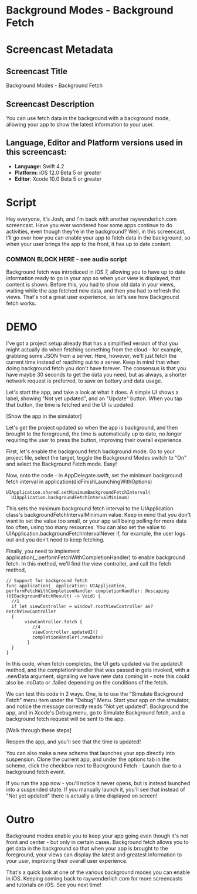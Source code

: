 # Background Modes - Background Fetch


# Screencast Metadata

## Screencast Title

Background Modes - Background Fetch

## Screencast Description

You can use fetch data in the background with a background mode, allowing your app to show the latest information to your user.  

## Language, Editor and Platform versions used in this screencast:

* **Language:** Swift 4.2
* **Platform:** iOS 12.0 Beta 5 or greater
* **Editor**: Xcode 10.0 Beta 5 or greater


# Script

Hey everyone, it's Josh, and I'm back with another raywenderlich.com screencast.  Have you ever wondered how some apps continue to do activities, even though they're in the background?  Well, in this screencast, I'll go over how you can enable your app to fetch data in the background, so when your user brings the app to the front, it has up to date content.  

### COMMON BLOCK HERE - see audio script


Background fetch was introduced in iOS 7, allowing you to have up to date information ready to go in your app so when your view is displayed, that content is shown.  Before this, you had to show old data in your views, waiting while the app fetched new data, and then you had to refresh the views.  That's not a great user experience, so let's see how Background fetch works.   


# DEMO

I've got a project setup already that has a simplified version of that you might actually do when fetching something from the cloud - for example, grabbing some JSON from a server.  Here, however, we'll just fetch the current time instead of reaching out to a server.  Keep in mind that when doing background fetch you don't have forever.  The consensus is that you have maybe 30 seconds to get the data you need, but as always, a shorter network request is preferred, to save on battery and data usage.  

Let's start the app, and take a look at what it does.  A simple UI shows a label, showing "Not yet updated", and an "Update" button.  When you tap that button, the time is fetched and the UI is updated.  

[Show the app in the simulator]

Let's get the project updated so when the app is background, and then brought to the foreground, the time is automatically up to date, no longer requiring the user to press the button, improving their overall experience.  

First, let's enable the background fetch background mode.  Go to your project file, select the target, toggle the Background Modes switch to "On" and select the Background Fetch mode.  Easy!

Now, onto the code - in AppDelegate.swift, set the minimum background fetch interval in application(didFinishLaunchingWithOptions)

```
UIApplication.shared.setMinimumBackgroundFetchInterval(
  UIApplication.backgroundFetchIntervalMinimum)
```

This sets the minimum background fetch interval to the UIApplication class's backgroundFetchIntervalMinimum value.  Keep in mind that you don't want to set the value too small, or your app will being polling for more data too often, using too many resources.  You can also set the value to UIApplication.backgroundFetchIntervalNever if, for example, the user logs out and you don't need to keep fetching.  

Finally, you need to implement application(_:performFetchWithCompletionHandler) to enable background fetch.  In this method, we'll find the view controller, and call the fetch method, 

```
// Support for background fetch
func application(_ application: UIApplication, performFetchWithCompletionHandler completionHandler: @escaping (UIBackgroundFetchResult) -> Void) {
  //1
  if let viewController = window?.rootViewController as? FetchViewController
  {
       viewController.fetch {
          //4
          viewController.updateUI()
          completionHandler(.newData)
        }
  }
}
```

In this code, when fetch completes, the UI gets updated via the updateUI method, and the completionHandler that was passed in gets invoked, with a .newData argument, signaling we have new data coming in - note this could also be .noData or .failed depending on the conditions of the fetch.  

We can test this code in 2 ways.  One, is to use the "Simulate Background Fetch" menu item under the "Debug" Menu.  Start your app on the simulator, and notice the message correctly reads "Not yet updated".  Background the app, and in Xcode's Debug menu, go to Simulate Background fetch, and a background fetch request will be sent to the app.  

[Walk through these steps]

Reopen the app, and you'll see that the time is updated!

You can also make a new scheme that launches your app directly into suspension.  Clone the current app, and under the options tab in the scheme, click the checkbox next to Background Fetch - Launch due to a background fetch event.  

If you run the app now - you'll notice it never opens, but is instead launched into a suspended state.  If you manually launch it, you'll see that instead of "Not yet updated" there is actually a time displayed on screen!  


# Outro

Background modes enable you to keep your app going even though it's not front and center - but only in certain cases.  Background fetch allows you to get data in the background so that when your app is brought to the foreground, your views can display the latest and greatest information to your user, improving their overall user experience.    

That's a quick look at one of the various background modes you can enable in iOS.  Keeping coming back to raywenderlich.com for more screencasts and tutorials on iOS.  See you next time!
